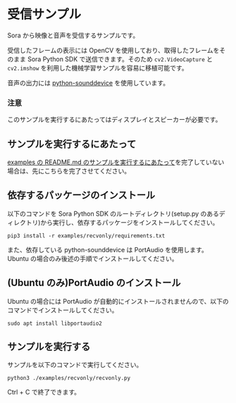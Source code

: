 # 受信サンプル

Sora から映像と音声を受信するサンプルです。

受信したフレームの表示には OpenCV を使用しており、取得したフレームをそのまま Sora Python SDK で送信できます。そのため `cv2.VideoCapture` と `cv2.imshow` を利用した機械学習サンプルを容易に移植可能です。

音声の出力には [python-sounddevice](https://github.com/spatialaudio/python-sounddevice) を使用しています。

### 注意

このサンプルを実行するにあたってはディスプレイとスピーカーが必要です。

## サンプルを実行するにあたって

[examples の README.md のサンプルを実行するにあたって](../README.md#サンプルを実行するにあたって)を完了していない場合は、先にこちらを完了させてください。

## 依存するパッケージのインストール

以下のコマンドを Sora Python SDK のルートディレクトリ(setup.py のあるディレクトリ)から実行し、依存するパッケージをインストールしてください。

```console
pip3 install -r examples/recvonly/requirements.txt
```

また、依存している python-sounddevice は PortAudio を使用します。 Ubuntu の場合のみ後述の手順でインストールしてください。

## (Ubuntu のみ)PortAudio のインストール

Ubuntu の場合には PortAudio が自動的にインストールされませんので、以下のコマンドでインストールしてください。

```console
sudo apt install libportaudio2
```

## サンプルを実行する

サンプルを以下のコマンドで実行してください。

```console
python3 ./examples/recvonly/recvonly.py
```

Ctrl + C で終了できます。
